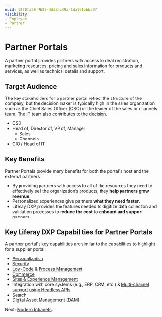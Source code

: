 ```yaml
---
uuid: 2270fa58-7633-4d33-a49a-1da9c1bbba97
visibility: 
- Employee
- Partner
---
```


# Partner Portals

A partner portal provides partners with access to deal registration, marketing resources, pricing and sales information for products and services, as well as technical details and support.

## Target Audience

The key stakeholders for a partner portal reflect the structure of the company, but the decision maker is typically high in the sales organization such as the Chief Sales Officer (CSO) or the leader of the sales or channels team. The IT team also contributes to the decision.

* CSO
* Head of, Director of, VP of, Manager
  * Sales
  * Channels
* CIO / Head of IT

## Key Benefits

Partner Portals provide many benefits for both the portal's host and the external partners.

* By providing partners with access to all of the resources they need to effectively sell the organization’s products, they **help partners grow revenue**.
* Personalized experiences give partners **what they need faster**.
* Liferay DXP provides the features needed to digitize data collection and validation processes to **reduce the cost** to **onboard and support** partners.

## Key Liferay DXP Capabilities for Partner Portals

A partner portal's key capabilities are similar to the capabilities to highlight for a supplier portal:

* [Personalization](https://learn.liferay.com/w/dxp/site-building/personalizing-site-experience)
* [Security](https://learn.liferay.com/w/dxp/installation-and-upgrades/securing-liferay)
* [Low-Code](https://learn.liferay.com/w/dxp/building-applications/objects) & [Process Management](https://learn.liferay.com/w/dxp/process-automation)
* [Commerce](https://learn.liferay.com/w/commerce/index)
* [Sites & Experience Management](https://learn.liferay.com/w/dxp/site-building)
* Integration with core systems (e.g., ERP, CRM, etc.) & [Multi-channel support using Headless APIs](https://learn.liferay.com/w/dxp/headless-delivery)
* [Search](https://learn.liferay.com/w/dxp/using-search)
* [Digital Asset Management (DAM)](https://learn.liferay.com/w/dxp/content-authoring-and-management/documents-and-media)

Next: [Modern Intranets](./modern-intranets.md). 
